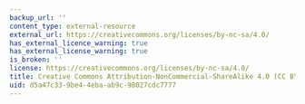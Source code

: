 ```yaml
---
backup_url: ''
content_type: external-resource
external_url: https://creativecommons.org/licenses/by-nc-sa/4.0/
has_external_licence_warning: true
has_external_license_warning: true
is_broken: ''
license: https://creativecommons.org/licenses/by-nc-sa/4.0/
title: Creative Commons Attribution-NonCommercial-ShareAlike 4.0 (CC BY-NC-SA) International
uid: d5a47c33-9be4-4eba-ab9c-98027cdc7777
---
```


